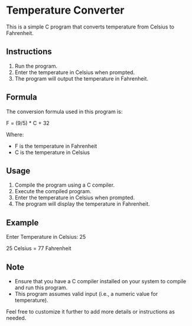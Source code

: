 # Temperature Converter

This is a simple C program that converts temperature from Celsius to Fahrenheit.

## Instructions

1. Run the program.
2. Enter the temperature in Celsius when prompted.
3. The program will output the temperature in Fahrenheit.

## Formula

The conversion formula used in this program is:

F = (9/5) * C + 32


Where:
- F is the temperature in Fahrenheit
- C is the temperature in Celsius

## Usage

1. Compile the program using a C compiler.
2. Execute the compiled program.
3. Enter the temperature in Celsius when prompted.
4. The program will display the temperature in Fahrenheit.

## Example


Enter Temperature in Celsius: 25

 25 Celsius = 77 Fahrenheit


## Note

- Ensure that you have a C compiler installed on your system to compile and run this program.
- This program assumes valid input (i.e., a numeric value for temperature).


Feel free to customize it further to add more details or instructions as needed.
